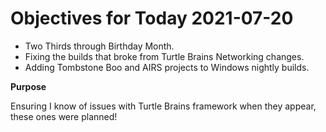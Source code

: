 # Objectives for Today 2021-07-20

- Two Thirds through Birthday Month.
- Fixing the builds that broke from Turtle Brains Networking changes.
- Adding Tombstone Boo and AIRS projects to Windows nightly builds.

**Purpose**

Ensuring I know of issues with Turtle Brains framework when they appear, these ones were planned!
